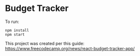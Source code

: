# Budget Tracker
To run:  
```
npm install
npm start 
```


This project was created per this guide: https://www.freecodecamp.org/news/react-budget-tracker-app/


